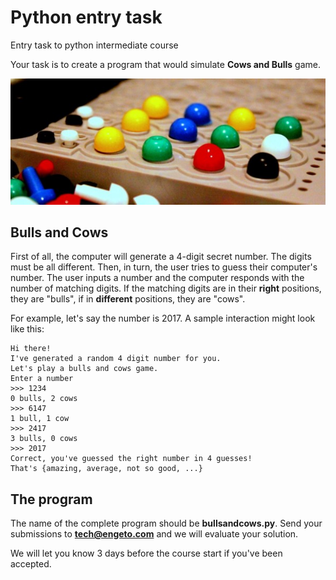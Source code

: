 # Python entry task
Entry task to python intermediate course

Your task is to create a program that would simulate **Cows and Bulls** game.

![alt tag](https://raw.githubusercontent.com/engetoacademy/pythontask/master/bullsandcows.png)

Bulls and Cows
--------------

First of all, the computer will generate a 4-digit secret number. The digits must be all different. Then, in turn, the user tries to guess their computer's number. The user inputs a number and the computer responds with the number of matching digits. If the matching digits are in their **right** positions, they are "bulls", if in **different** positions, they are "cows".

For example, let's say the number is 2017.
A sample interaction might look like this:


```
Hi there!
I've generated a random 4 digit number for you.
Let's play a bulls and cows game.
Enter a number
>>> 1234
0 bulls, 2 cows
>>> 6147
1 bull, 1 cow
>>> 2417
3 bulls, 0 cows
>>> 2017
Correct, you've guessed the right number in 4 guesses!
That's {amazing, average, not so good, ...}
```

The program
-----------

The name of the complete program should be **bullsandcows.py**.
Send your submissions to **tech@engeto.com** and we will evaluate your solution.

We will let you know 3 days before the course start if you've been accepted.
